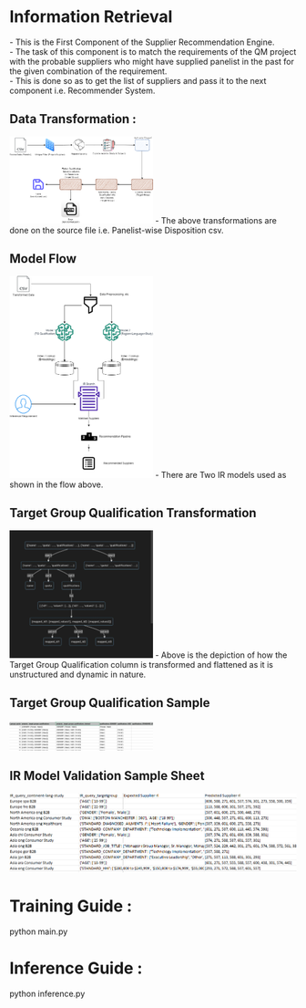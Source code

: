 <h1> Information Retrieval</h1>
- This is the First Component of the Supplier Recommendation Engine.
<br>- The task of this component is to match the requirements of the QM project with the probable suppliers who might have supplied panelist in the past for the given combination of the requirement.
<br>- This is done so as to get the list of suppliers and pass it to the next component i.e. Recommender System.

<h2> Data Transformation :</h2>
<img src="output/data_transformation_flow.png" width="50%" height="50%">
- The above transformations are done on the source file i.e. Panelist-wise Disposition csv.
<br>

<h2> Model Flow </h2>
<img src="output/Model_flow.png" width="50%" height="50%">
- There are Two IR models used as shown in the flow above.
<br>

<h2> Target Group Qualification Transformation </h2>
<img src="output/target_group_qualification_transformed_tree_snapshot.png" width="50%" height="50%">
- Above is the depiction of how the Target Group Qualification column is transformed and flattened as it is unstructured and dynamic in nature.
<br>

<h2> Target Group Qualification Sample </h2>
<img src="output/target_group_flattened_csv_snapshot.png" width="50%" height="50%">
<br>

<h2> IR Model Validation Sample Sheet </h2>
<img src="IR_model_validation_sheet.png" width="100%" height="50%">
<br>

<h1> Training Guide :</h1>
python main.py

<h1> Inference Guide :</h1>
python inference.py
